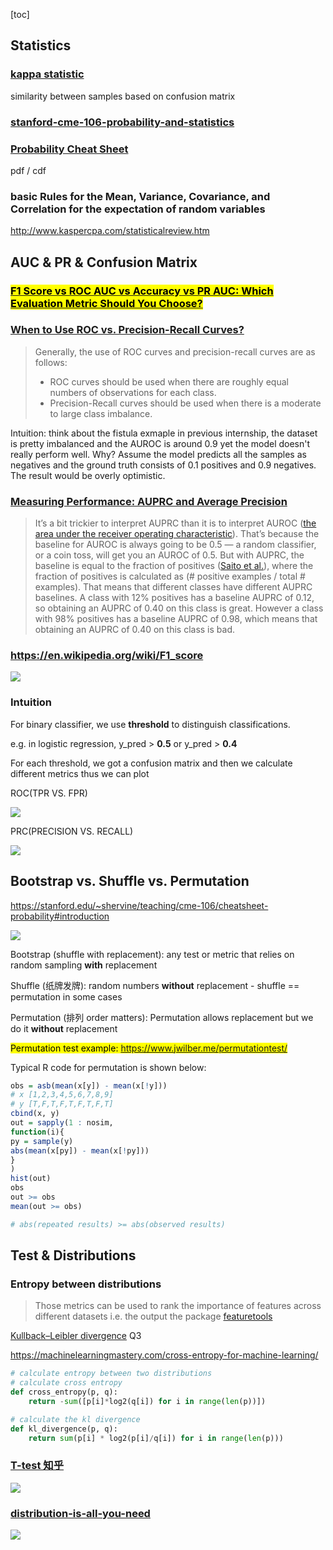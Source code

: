 [toc]





## Statistics



### [kappa statistic](http://sofasofa.io/forum_main_post.php?postid=1000321)

similarity between samples based on confusion matrix



### [stanford-cme-106-probability-and-statistics](https://github.com/shervinea/stanford-cme-106-probability-and-statistics)



### [Probability Cheat Sheet](https://web.cs.elte.hu/~mesti/valszam/kepletek)

pdf / cdf

### basic Rules for the Mean, Variance, Covariance, and Correlation for the expectation of random variables

http://www.kaspercpa.com/statisticalreview.htm



## AUC & PR & Confusion Matrix



### [<mark>F1 Score vs ROC AUC vs Accuracy vs PR AUC: Which Evaluation Metric Should You Choose?</mark>](https://neptune.ai/blog/f1-score-accuracy-roc-auc-pr-auc)



### [When to Use ROC vs. Precision-Recall Curves?](https://machinelearningmastery.com/roc-curves-and-precision-recall-curves-for-classification-in-python/)

> Generally, the use of ROC curves and precision-recall curves are as follows:
>
> - ROC curves should be used when there are roughly equal numbers of observations for each class.
> - Precision-Recall curves should be used when there is a moderate to large class imbalance.

Intuition: think about the fistula exmaple in previous internship, the dataset is pretty imbalanced and the AUROC is around 0.9 yet the model doesn't really perform well. Why? Assume the model predicts all the samples as negatives and the ground truth consists of 0.1 positives and 0.9 negatives. The result would be overly optimistic.



### [Measuring Performance: AUPRC and Average Precision](https://glassboxmedicine.com/2019/03/02/measuring-performance-auprc/)

> It’s a bit trickier to interpret AUPRC than it is to interpret AUROC ([the area under the receiver operating characteristic](https://glassboxmedicine.com/2019/02/23/measuring-performance-auc-auroc/)). That’s because the baseline for AUROC is always going to be 0.5 — a random classifier, or a coin toss, will get you an AUROC of 0.5. But with AUPRC, the baseline is equal to the fraction of positives ([Saito et al.](https://journals.plos.org/plosone/article?id=10.1371/journal.pone.0118432)), where the fraction of positives is calculated as (# positive examples / total # examples). That means that different classes have different AUPRC baselines. A class with 12% positives has a baseline AUPRC of 0.12, so obtaining an AUPRC of 0.40 on this class is great. However a class with 98% positives has a baseline AUPRC of 0.98, which means that obtaining an AUPRC of 0.40 on this class is bad.



### https://en.wikipedia.org/wiki/F1_score

![](https://i.loli.net/2020/08/28/nUZ6DvgG7WMuFsO.png)





### Intuition

For binary classifier, we use **threshold** to distinguish classifications.

e.g. in logistic regression, y_pred > **0.5**  or y_pred > **0.4**

For each threshold, we got a confusion matrix and then we calculate different metrics thus we can plot 

ROC(TPR VS. FPR)

![](https://i.loli.net/2020/08/28/5v8HcaZu7xzKPA6.png)

 PRC(PRECISION VS. RECALL)

![](https://i.loli.net/2020/08/28/p9oAmlrTgsZEuzv.png)





## Bootstrap vs. Shuffle vs. Permutation

https://stanford.edu/~shervine/teaching/cme-106/cheatsheet-probability#introduction

![](https://i.loli.net/2021/04/10/wMoZnhd6NG5Omle.png)

Bootstrap (shuffle with replacement): any test or metric that relies on random sampling **with** replacement

Shuffle (纸牌发牌): random numbers **without** replacement - shuffle == permutation in some cases

Permutation (排列 order matters): Permutation allows replacement but we do it **without** replacement

<mark>Permutation test example: https://www.jwilber.me/permutationtest/ </mark>



Typical R code for permutation is shown below:

```R
obs = asb(mean(x[y]) - mean(x[!y]))
# x [1,2,3,4,5,6,7,8,9]
# y [T,F,T,F,T,F,T,F,T]
cbind(x, y)
out = sapply(1 : nosim,
function(i){
py = sample(y)
abs(mean(x[py]) - mean(x[!py]))
}
)
hist(out)
obs
out >= obs
mean(out >= obs)

# abs(repeated results) >= abs(observed results)
```



## Test & Distributions



### Entropy between distributions

> Those metrics can be used to rank the importance of features across different datasets i.e. the output the package [featuretools](https://github.com/alteryx/featuretools)

[Kullback–Leibler divergence](https://github.com/LuchaoQi/HW_JHU/blob/master/machine%20learning_deep%20learning/hw1/DeepLearning_Fall2019_hw1.pdf) Q3

https://machinelearningmastery.com/cross-entropy-for-machine-learning/

```python
# calculate entropy between two distributions
# calculate cross entropy
def cross_entropy(p, q):
	return -sum([p[i]*log2(q[i]) for i in range(len(p))])

# calculate the kl divergence
def kl_divergence(p, q):
	return sum(p[i] * log2(p[i]/q[i]) for i in range(len(p)))
```



### [T-test 知乎](https://zhuanlan.zhihu.com/p/38243421)

![](https://pic1.zhimg.com/80/v2-67bec9e25f295b5d05659bd57722ae74_1440w.jpg)

### [distribution-is-all-you-need](https://github.com/graykode/distribution-is-all-you-need)

![](https://github.com/graykode/distribution-is-all-you-need/raw/master/overview.png)

